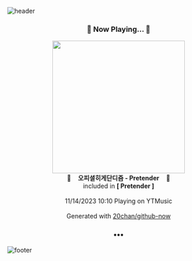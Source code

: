 ![header](https://capsule-render.vercel.app/api?type=wave&height=170&section=header&fontColor=090707&fontAlignX=45&fontAlignY=65&fontSize=100)

<h3 align="center">🎵 Now Playing... 🎵</h3>
<p align="center">
  <a href="https://music.youtube.com/watch?v=37W7Y2RRyiM">
    <img width="300" src="https://lh3.googleusercontent.com/aixVDum8bIjxh-zawNsilqtKif-lH5ogu3B5eUMGp6BPilm5_iYJs5aon8gDUa5Cd5ec67lClIkEwoE6">
  </a>
  <br>
  🎵&nbsp&nbsp&nbsp <b>오피셜히게단디즘 - Pretender</b> &nbsp&nbsp&nbsp🎵
  <br>
  included in <b>[ Pretender ]</b>
  
  <br />
  <br />
  11/14/2023 10:10 Playing on YTMusic
  <br />
  <br />
  Generated with <a href="https://github.com/20chan/github-now">20chan/github-now</a>
</p>

<h3 align="center">•••</h3>

![footer](https://capsule-render.vercel.app/api?type=wave&height=150&section=footer)
